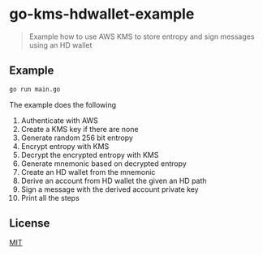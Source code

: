 # go-kms-hdwallet-example

> Example how to use AWS KMS to store entropy and sign messages using an HD wallet

## Example

```bash
go run main.go
```

The example does the following

1. Authenticate with AWS
2. Create a KMS key if there are none
3. Generate random 256 bit entropy
4. Encrypt entropy with KMS
5. Decrypt the encrypted entropy with KMS
6. Generate mnemonic based on decrypted entropy
7. Create an HD wallet from the mnemonic
8. Derive an account from HD wallet the given an HD path
9. Sign a message with the derived account private key
10. Print all the steps

## License

[MIT](LICENSE)
